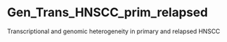# Gen_Trans_HNSCC_prim_relapsed
Transcriptional and genomic heterogeneity in primary and relapsed HNSCC
